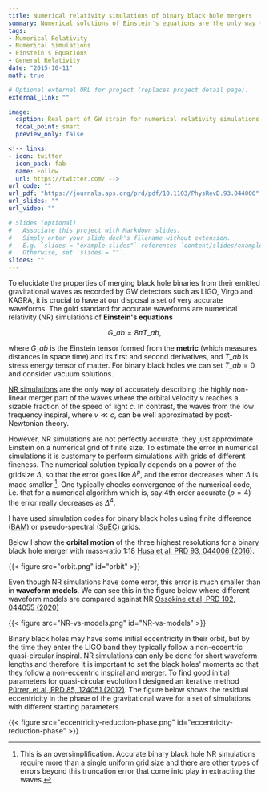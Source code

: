 ```yaml
---
title: Numerical relativity simulations of binary black hole mergers
summary: Numerical solutions of Einstein's equations are the only way to describe the merger accurately.
tags:
- Numerical Relativity
- Numerical Simulations
- Einstein's Equations
- General Relativity
date: "2015-10-11"
math: true

# Optional external URL for project (replaces project detail page).
external_link: ""

image:
  caption: Real part of GW strain for numerical relativity simulations performed with BAM.
  focal_point: smart
  preview_only: false

<!-- links:
- icon: twitter
  icon_pack: fab
  name: Follow
  url: https://twitter.com/ -->
url_code: ""
url_pdf: "https://journals.aps.org/prd/pdf/10.1103/PhysRevD.93.044006"
url_slides: ""
url_video: ""

# Slides (optional).
#   Associate this project with Markdown slides.
#   Simply enter your slide deck's filename without extension.
#   E.g. `slides = "example-slides"` references `content/slides/example-slides.md`.
#   Otherwise, set `slides = ""`.
slides: ""
---
```


To elucidate the properties of merging black hole binaries from their emitted gravitational waves as recorded by GW detectors such as LIGO, Virgo and KAGRA, it is crucial to have at our disposal a set of very accurate waveforms. The gold standard for accurate waveforms are numerical relativity (NR) simulations of **Einstein's equations**

$$
G\_{ab} = 8\pi T\_{ab},
$$

where $G\_{ab}$ is the Einstein tensor formed from the **metric** (which measures distances in space time) and its first and second derivatives, and $T\_{ab}$ is stress energy tensor of matter. For binary black holes we can set $T\_{ab} = 0$ and consider vacuum solutions.

[NR simulations](https://www.cambridge.org/core/books/numerical-relativity/72D4F6D791BC6F8F9CF87A60FC354D6A) are the only way of accurately describing the highly non-linear merger part of the waves where the orbital velocity $v$ reaches a sizable fraction of the speed of light $c$. In contrast, the waves from the low frequency inspiral, where $v \ll c$,  can be well approximated by post-Newtonian theory.

However, NR simulations are not perfectly accurate, they just approximate Einstein on a numerical grid of finite size. To estimate the error in numerical simulations it is customary to perform simulations with grids of different fineness. The numerical solution typically depends on a power of the gridsize $\Delta$, so that the error goes like $\Delta^p$, and the error decreases when $\Delta$ is made smaller [^1]. One typically checks convergence of the numerical code, i.e. that for a numerical algorithm which is, say 4th order accurate ($p=4$) the error really decreases as $\Delta^4$.

I have used simulation codes for binary black holes using finite difference ([BAM](https://arxiv.org/pdf/gr-qc/0610128.pdf)) or pseudo-spectral ([SpEC](https://www.black-holes.org)) grids.



Below I show the **orbital motion** of the three highest resolutions for a binary black hole merger with mass-ratio 1:18 [Husa et al, PRD 93, 044006 (2016)](https://journals.aps.org/prd/pdf/10.1103/PhysRevD.93.044006).

 {{< figure src="orbit.png" id="orbit" >}}


Even though NR simulations have some error, this error is much smaller than in **waveform models**. We can see this in the figure below where different waveform models are compared against NR
[Ossokine et al, PRD 102, 044055 (2020)](https://journals.aps.org/prd/abstract/10.1103/PhysRevD.102.044055)

 {{< figure src="NR-vs-models.png" id="NR-vs-models" >}}


Binary black holes may have some initial eccentricity in their orbit, but by the time they enter the LIGO band they typically follow a non-eccentric quasi-circular inspiral. NR simulations can only be done for short waveform lengths and therefore it is important to set the black holes' momenta so that they follow a non-eccentric inspiral and merger. To find good initial parameters for quasi-circular evolution I designed an iterative method [Pürrer, et al, PRD 85, 124051 (2012)](https://journals.aps.org/prd/abstract/10.1103/PhysRevD.85.124051). The figure below shows the residual eccentricity in the phase of the gravitational wave for a set of simulations with different starting parameters.

 {{< figure src="eccentricity-reduction-phase.png" id="eccentricity-reduction-phase" >}}


[^1]: This is an oversimplification. Accurate binary black hole NR simulations require more than a single uniform grid size and there are other types of errors beyond this truncation error that come into play in extracting the waves.
